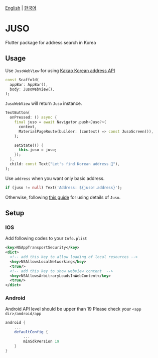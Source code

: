 [English](https://github.com/appano1/juso/blob/main/README.md) | [한국어](https://github.com/appano1/juso/blob/main/translations/ko_KR/README.md)

# JUSO

Flutter package for address search in Korea

## Usage

Use `JusoWebView` for using [Kakao Korean address API](https://postcode.map.daum.net/guide)

```dart
const Scaffold(
  appBar: AppBar(),
  body: JusoWebView(),
);
```

`JusoWebView` will return `Juso` instance.

```dart
TextButton(
  onPressed: () async {
    final juso = await Navigator.push<Juso?>(
      context,
      MaterialPageRoute(builder: (context) => const JusoScreen()),
    );

    setState(() {
      this.juso = juso;
    });
  },
  child: const Text("Let's find Korean address 🚀"),
);
```

Use `address` when you want only basic address.

```dart
if (juso != null) Text('Address: ${juso!.address}');
```

Otherwise, following [this guide](https://postcode.map.daum.net/guide) for using  details of `Juso`.

## Setup

### IOS

Add following codes to your `Info.plist`

```xml
<key>NSAppTransportSecurity</key>
<dict>
  <!-- add this key to allow loading of local resources -->
  <key>NSAllowsLocalNetworking</key>
  <true/>
  <!-- add this key to show webview content  -->
  <key>NSAllowsArbitraryLoadsInWebContent</key>
  <true/>
</dict>
```

### Android

Android API level should be upper than 19
Please check your `<app dir>/android/app`

```gradle
android {
    ...
    defaultConfig {
        ...
        minSdkVersion 19
    }
}
```
